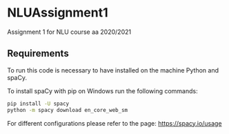 # NLUAssignment1
Assignment 1 for NLU course aa 2020/2021

## Requirements

To run this code is necessary to have installed on the machine Python and spaCy.

To install spaCy with pip on Windows run the following commands:
```sh
pip install -U spacy
python -m spacy download en_core_web_sm
```

For different configurations please refer to the page: https://spacy.io/usage
